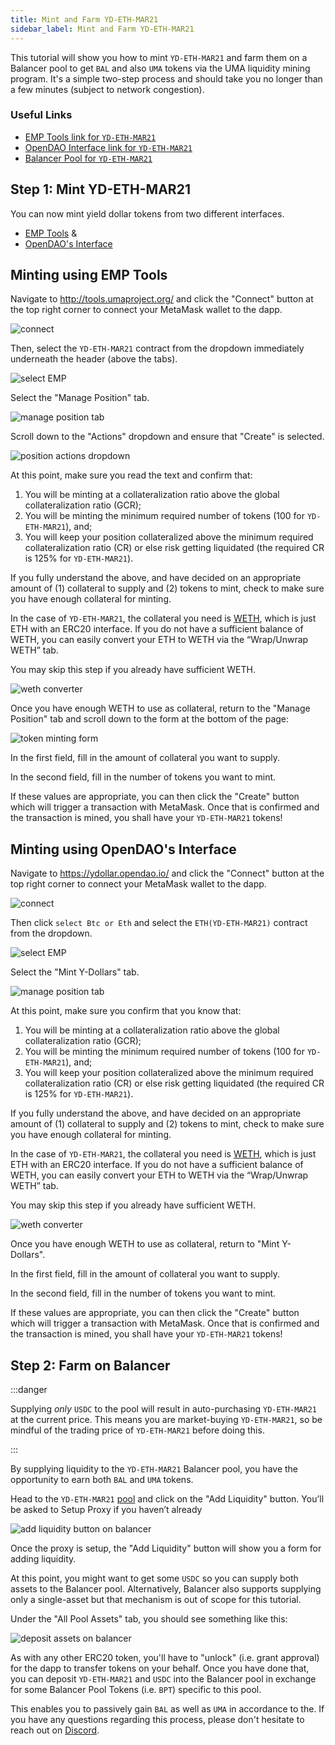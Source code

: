 ```yaml
---
title: Mint and Farm YD-ETH-MAR21
sidebar_label: Mint and Farm YD-ETH-MAR21
---
```


This tutorial will show you how to mint `YD-ETH-MAR21` and farm them on a Balancer pool
to get `BAL` and also `UMA` tokens via the UMA liquidity mining
program. It's a simple two-step process and should take you no longer than a few
minutes (subject to network congestion).

### Useful Links

- [EMP Tools link for `YD-ETH-MAR21`](https://tools.umaproject.org/?address=0xE4256C47a3b27a969F25de8BEf44eCA5F2552bD5)
- [OpenDAO Interface link for `YD-ETH-MAR21`](https://ydollar.opendao.io/?address=0xE4256C47a3b27a969F25de8BEf44eCA5F2552bD5)
- [Balancer Pool for `YD-ETH-MAR21`](https://pools.balancer.exchange/#/pool/0x5e065d534d1daaf9e6222afa1d09e7dac6cbd0f7/)

## Step 1: Mint YD-ETH-MAR21

You can now mint yield dollar tokens from two different interfaces.  

- [EMP Tools](http://tools.umaproject.org/) &
- [OpenDAO's Interface](https://ydollar.opendao.io/)

## Minting using EMP Tools 

Navigate to http://tools.umaproject.org/ and click the "Connect" button at the
top right corner to connect your MetaMask wallet to the dapp.

![connect](/docs/users/emp_connect.png)

Then, select the `YD-ETH-MAR21` contract from the dropdown immediately underneath the
header (above the tabs).

![select EMP](/docs/users/ydeth_emp-select.png)

Select the "Manage Position" tab.

![manage position tab](/docs/users/ydeth_emp-manageposition.png)

Scroll down to the "Actions" dropdown and ensure that "Create" is selected.

![position actions dropdown](/docs/users/emp_actions.png)

At this point, make sure you read the text and confirm that:

1. You will be minting at a collateralization ratio above the global
   collateralization ratio (GCR);
2. You will be minting the minimum required number of tokens (100 for `YD-ETH-MAR21`),
   and;
3. You will keep your position collateralized above the minimum required
   collateralization ratio (CR) or else risk getting liquidated (the required CR
   is 125% for `YD-ETH-MAR21`).

If you fully understand the above, and have decided on an appropriate amount of
(1) collateral to supply and (2) tokens to mint, check to make sure you have
enough collateral for minting.

In the case of `YD-ETH-MAR21`, the collateral you need is [WETH](https://weth.io/),
which is just ETH with an ERC20 interface. If you do not have a sufficient
balance of WETH, you can easily convert your ETH to WETH via the “Wrap/Unwrap
WETH” tab.

You may skip this step if you already have sufficient WETH.

![weth converter](/docs/users/emp_weth.png)

Once you have enough WETH to use as collateral, return to the "Manage Position"
tab and scroll down to the form at the bottom of the page:

![token minting form](/docs/users/ydeth_emp-form.png)

In the first field, fill in the amount of collateral you want to supply.

In the second field, fill in the number of tokens you want to mint.

If these values are appropriate, you can then click the "Create" button which
will trigger a transaction with MetaMask. Once that is confirmed and the
transaction is mined, you shall have your `YD-ETH-MAR21` tokens!

## Minting using OpenDAO's Interface 

Navigate to https://ydollar.opendao.io/ and click the "Connect" button at the
top right corner to connect your MetaMask wallet to the dapp.

![connect](/docs/users/ydeth_opendao-connect.png)

Then click `select Btc or Eth` and select the `ETH(YD-ETH-MAR21)` contract from the dropdown.

![select EMP](/docs/users/ydeth_opendao-select.png)

Select the "Mint Y-Dollars" tab.

![manage position tab](/docs/users/ydeth_opendao-createmint.png)

At this point, make sure you confirm that you know that:

1. You will be minting at a collateralization ratio above the global
   collateralization ratio (GCR);
2. You will be minting the minimum required number of tokens (100 for `YD-ETH-MAR21`),
   and;
3. You will keep your position collateralized above the minimum required
   collateralization ratio (CR) or else risk getting liquidated (the required CR
   is 125% for `YD-ETH-MAR21`).

If you fully understand the above, and have decided on an appropriate amount of
(1) collateral to supply and (2) tokens to mint, check to make sure you have
enough collateral for minting.

In the case of `YD-ETH-MAR21`, the collateral you need is [WETH](https://weth.io/),
which is just ETH with an ERC20 interface. If you do not have a sufficient
balance of WETH, you can easily convert your ETH to WETH via the “Wrap/Unwrap
WETH” tab.

You may skip this step if you already have sufficient WETH.

![weth converter](/docs/users/ydeth_opendao-weth.png)

Once you have enough WETH to use as collateral, return to "Mint Y-Dollars".

In the first field, fill in the amount of collateral you want to supply.

In the second field, fill in the number of tokens you want to mint.

If these values are appropriate, you can then click the "Create" button which
will trigger a transaction with MetaMask. Once that is confirmed and the
transaction is mined, you shall have your `YD-ETH-MAR21` tokens!

## Step 2: Farm on Balancer

:::danger

Supplying _only_ `USDC` to the pool will result in auto-purchasing `YD-ETH-MAR21` at the current price. This means you are market-buying `YD-ETH-MAR21`, so be mindful of the trading price of `YD-ETH-MAR21` before doing this.

:::

By supplying liquidity to the `YD-ETH-MAR21` Balancer pool, you have the
opportunity to earn both `BAL` and `UMA` tokens. 

Head to the `YD-ETH-MAR21`
[pool](https://pools.balancer.exchange/#/pool/0x5e065d534d1daaf9e6222afa1d09e7dac6cbd0f7/)
and click on the "Add Liquidity" button. You’ll be asked to Setup Proxy if you
haven’t already

![add liquidity button on balancer](/docs/users/ydeth_bal-addliquidity.png)

Once the proxy is setup, the "Add Liquidity" button will show you a form for
adding liquidity.

At this point, you might want to get some `USDC` so you can supply both assets
to the Balancer pool. Alternatively, Balancer also supports supplying only a
single-asset but that mechanism is out of scope for this tutorial.

Under the "All Pool Assets" tab, you should see something like this:

![deposit assets on balancer](/docs/users/ydeth_bal-deposit.png)

As with any other ERC20 token, you'll have to "unlock" (i.e. grant approval) for
the dapp to transfer tokens on your behalf. Once you have done that, you can
deposit `YD-ETH-MAR21` and `USDC` into the Balancer pool in exchange for some Balancer
Pool Tokens (i.e. `BPT`) specific to this pool.

This enables you to passively gain `BAL` as well as `UMA` in accordance to the. If you have any questions regarding
this process, please don't hesitate to reach out on
[Discord](https://discord.umaproject.org/).
